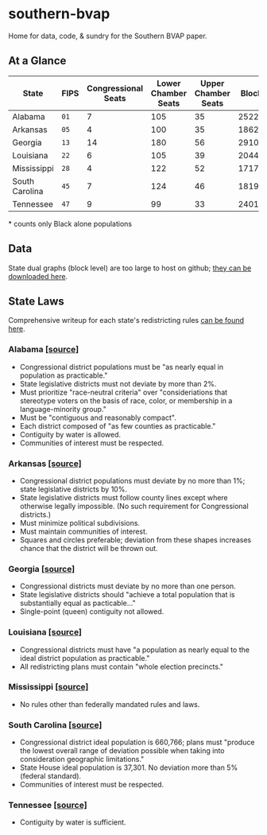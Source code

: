 # southern-bvap
Home for data, code, &amp; sundry for the Southern BVAP paper.

## At a Glance
State | FIPS | Congressional Seats | Lower Chamber Seats | Upper Chamber Seats | Blocks | Block Groups | Population | BPOP* % | BVAP* %
----- | ---- | ------------------- | ------------------- | ------------------- | ------ | ------------ | ---------- | ----- | -----
Alabama | `01` | 7 | 105 | 35 | 252266 | 3437 | 4779736 | 26.04% | 18.88%
Arkansas | `05` | 4 | 100 | 35 | 186211 | 2147 | 2915918 | 15.33% | 10.76%
Georgia | `13` | 14 | 180 | 56 | 291086 | 5529 | 9687653 | 30.05% | 21.40%
Louisiana | `22` | 6 | 105 | 39 | 204447 | 3461 | 4533372 | 31.82% | 22.49%
Mississippi | `28` | 4 | 122 | 52 | 171778 | 2161 | 2967297 | 63.85% | 25.76%
South Carolina | `45` | 7 | 124 | 46 | 181908 | 3054 | 4625364 | 27.67% | 20.17%
Tennessee | `47` | 9  | 99 | 33 | 240116 | 4125| 6346105 | 16.54% | 11.83%

\* counts only Black alone populations

## Data
State dual graphs (block level) are too large to host on github; [they can be downloaded here](http://groups.csail.mit.edu/gdpgroup/redistricting/states.zip).

## State Laws
Comprehensive writeup for each state's redistricting rules [can be found here](https://docs.google.com/document/d/1aJmJ_u3CV50kMVMtmDcI9op_Zsq1k4dLLo6pYbaa1uw/edit).

### Alabama [[source]](http://www.legislature.state.al.us/aliswww/reapportionment/Reapportionment%20Guidelines%20for%20Redistricting.pdf)
* Congressional district populations must be "as nearly equal in population as practicable."
* State legislative districts must not deviate by more than 2%.
* Must prioritize "race-neutral criteria" over "consideriations that stereotype voters on the basis of race, color, or membership in a language-minority group."
* Must be "contiguous and reasonably compact".
* Each district composed of "as few counties as practicable."
* Contiguity by water is allowed.
* Communities of interest must be respected.

### Arkansas [[source]](http://www.arkansasredistricting.org/article-8)
* Congressional district populations must deviate by no more than 1%; state legislative districts by 10%.
* State legislative districts must follow county lines except where otherwise legally impossible. (No such requirement for Congressional districts.)
* Must minimize political subdivisions.
* Must maintain communities of interest.
* Squares and circles preferable; deviation from these shapes increases chance that the district will be thrown out.

### Georgia [[source]](https://www.dropbox.com/s/2egd5vpo0djzqt5/GeorgiaHouseCommitteeGuidelines2011-12.pdf)
* Congressional districts must deviate by no more than one person.
* State legislative districts should "achieve a total population that is substantially equal as pacticable..."
* Single-point (queen) contiguity not allowed.

### Louisiana [[source]](http://house.louisiana.gov/h_redistricting2011/2011_H&GA_REAPP%20RULES_ADOPTED.pdf)
* Congressional districts must have "a population as nearly equal to the ideal district population as practicable."
* All redistricting plans must contain "whole election precincts."

### Mississippi [[source]](https://www.dropbox.com/s/z36sc17c3m1cewv/MississippiLegislativeAndCongressionalRedistrictingCommitteeMinutes2012-04-05.pdf)
* No rules other than federally mandated rules and laws.

### South Carolina [[source]](http://redistricting.schouse.gov/6334-1500-2011-Redistricting-Guidelines-(A0404871).pdf)
* Congressional district ideal population is 660,766; plans must "produce the lowest overall range of deviation possible when taking into consideration geographic limitations."
* State House ideal population is 37,301. No deviation more than 5% (federal standard).
* Communities of interest must be respected.

### Tennessee [[source]](https://advance.lexis.com/documentpage/?pdmfid=1000516&crid=52a2d157-6b41-4f61-8774-bb258bac8500&nodeid=AADAABAABAAC&nodepath=%2fROOT%2fAAD%2fAADAAB%2fAADAABAAB%2fAADAABAABAAC&title=3-1-102.+Composition+of+state+senatorial+districts.&config=025054JABlOTJjNmIyNi0wYjI0LTRjZGEtYWE5ZC0zNGFhOWNhMjFlNDgKAFBvZENhdGFsb2cDFQ14bX2GfyBTaI9WcPX5&pddocfullpath=%2fshared%2fdocument%2fstatutes-legislation%2furn%3acontentItem%3a4X8J-6SH0-R03N-6340-00008-00&ecomp=g37_kkk&prid=fb0c9dd9-aeb8-45d1-be46-126cc5b507d9)
* Contiguity by water is sufficient.


